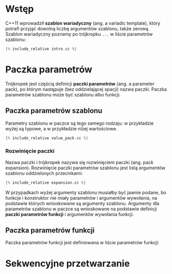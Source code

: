 # Wstęp

C++11 wprowadził **szablon wariadyczny** (ang. a variadic template),
który potrafi przyjąć dowolną liczbę argumentów szablonu, także
zerową.  Szablon wariadyczny poznamy po trójkropku `...` w liście
parametrów szablonu:

```cpp
{% include_relative intro.cc %}
```

# Paczka parametrów

Trójkropek jest częścią definicji **paczki parametrów** (ang. a
parameter pack), po którym następuje (bez oddzielającej spacji) nazwa
paczki.  Paczka parametrów szablonu może być szablonu albo funkcji.

## Paczka parametrów szablonu

Parametry szablonu w paczce są tego samego rodzaju: w przykładzie
wyżej są typowe, a w przykładzie niżej wartościowe.

```cpp
{% include_relative value_pack.cc %}
```

### Rozwinięcie paczki

Nazwa paczki i trójkropek nazywa się rozwinięciem paczki (ang. pack
expansion).  Rozwinięcie paczki parametrów szablonu jest listą
argumentów szablonu oddzielonych przecinkami:

```cpp
{% include_relative expansion.cc %}
```

W przypadkach wyżej argumenty szablonu musiałby być jawnie podane, bo
funkcje i konstruktor nie miały parametrów i argumentów wywołania, na
podstawie których wnioskowane są argumenty szablonu.  Argumenty dla
parametrów szablonu w paczce są wnioskowane na podstawie definicji
**paczki parametrów funkcji** i argumentów wywołania funkcji.

## Paczka parametrów funkcji

Paczka parametrów funkcji jest definiowana w liście parametrów
funkcji:

# Sekwencyjne przetwarzanie
